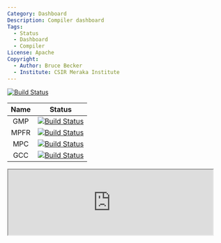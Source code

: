 ```yaml
---
Category: Dashboard
Description: Compiler dashboard
Tags:
  - Status
  - Dashboard
  - Compiler
License: Apache
Copyright:
  - Author: Bruce Becker
  - Institute: CSIR Meraka Institute
---
```


[![Build Status](http://ci.sagrid.ac.za:8080/buildStatus/icon?job=GMP)](http://ci.sagrid.ac.za:8080/view/All/job/gmp/)

| Name | Status |
|:--:|:------:|
| GMP | [![Build Status](http://ci.sagrid.ac.za:8080/job/GMP/badge/icon)](http://ci.sagrid.ac.za:8080/job/GMP/) |
| MPFR | [![Build Status](http://ci.sagrid.ac.za:8080/job/mpfr/badge/icon)](http://ci.sagrid.ac.za:8080/job/mpfr/) |
| MPC | [![Build Status](http://ci.sagrid.ac.za:8080/job/mpc/badge/icon)](http://ci.sagrid.ac.za:8080/job/mpc/) |
| GCC | [![Build Status](http://ci.sagrid.ac.za:8080/job/gcc/badge/icon)](http://ci.sagrid.ac.za:8080/job/gcc/) |

<!--- include an iframe of the actual GCC --->

<iframe src="http://ci.sagrid.ac.za:8080/job/GCC/jswidgets/health?html=true&skipDescription=true" width="470"/></iframe>
